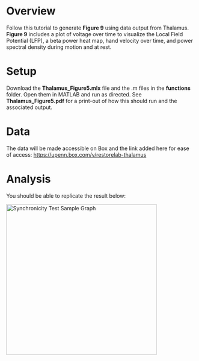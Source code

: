 # Overview
Follow this tutorial to generate **Figure 9** using data output from Thalamus. **Figure 9** includes a plot of voltage over time to visualize the Local Field Potential (LFP), a beta power heat map, hand velocity over time, and power spectral density during motion and at rest. 

# Setup
Download the **Thalamus_Figure5.mlx** file and the .m files in the **functions** folder. Open them in MATLAB and run as directed. See **Thalamus_Figure5.pdf** for a print-out of how this should run and the associated output. 

# Data
The data will be made accessible on Box and the link added here for ease of access: https://upenn.box.com/v/restorelab-thalamus

# Analysis
You should be able to replicate the result below:

<img src="https://github.com/user-attachments/assets/c98bb393-6b08-470b-b9f4-3d7a655fee91" alt="Synchronicity Test Sample Graph" width="400"/>
